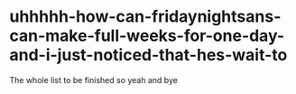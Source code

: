 # uhhhhh-how-can-fridaynightsans-can-make-full-weeks-for-one-day-and-i-just-noticed-that-hes-wait-to
The whole list to be finished so yeah and bye
